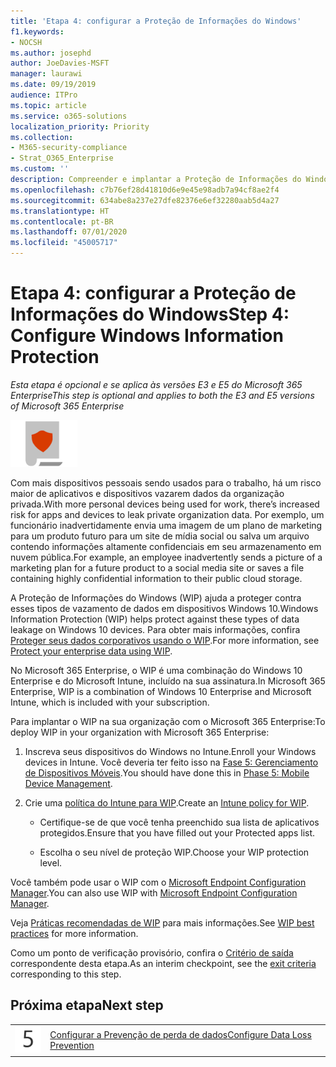 ```yaml
---
title: 'Etapa 4: configurar a Proteção de Informações do Windows'
f1.keywords:
- NOCSH
ms.author: josephd
author: JoeDavies-MSFT
manager: laurawi
ms.date: 09/19/2019
audience: ITPro
ms.topic: article
ms.service: o365-solutions
localization_priority: Priority
ms.collection:
- M365-security-compliance
- Strat_O365_Enterprise
ms.custom: ''
description: Compreender e implantar a Proteção de Informações do Windows no Microsoft 365.
ms.openlocfilehash: c7b76ef28d41810d6e9e45e98adb7a94cf8ae2f4
ms.sourcegitcommit: 634abe8a237e27dfe82376e6ef32280aab5d4a27
ms.translationtype: HT
ms.contentlocale: pt-BR
ms.lasthandoff: 07/01/2020
ms.locfileid: "45005717"
---
```

# <a name="step-4-configure-windows-information-protection"></a><span data-ttu-id="3510a-103">Etapa 4: configurar a Proteção de Informações do Windows</span><span class="sxs-lookup"><span data-stu-id="3510a-103">Step 4: Configure Windows Information Protection</span></span>

<span data-ttu-id="3510a-104">*Esta etapa é opcional e se aplica às versões E3 e E5 do Microsoft 365 Enterprise*</span><span class="sxs-lookup"><span data-stu-id="3510a-104">*This step is optional and applies to both the E3 and E5 versions of Microsoft 365 Enterprise*</span></span>

![Fase 6: proteção de informações](../media/deploy-foundation-infrastructure/infoprotection_icon-small.png)

<span data-ttu-id="3510a-106">Com mais dispositivos pessoais sendo usados para o trabalho, há um risco maior de aplicativos e dispositivos vazarem dados da organização privada.</span><span class="sxs-lookup"><span data-stu-id="3510a-106">With more personal devices being used for work, there’s increased risk for apps and devices to leak private organization data.</span></span> <span data-ttu-id="3510a-107">Por exemplo, um funcionário inadvertidamente envia uma imagem de um plano de marketing para um produto futuro para um site de mídia social ou salva um arquivo contendo informações altamente confidenciais em seu armazenamento em nuvem pública.</span><span class="sxs-lookup"><span data-stu-id="3510a-107">For example, an employee inadvertently sends a picture of a marketing plan for a future product to a social media site or saves a file containing highly confidential information to their public cloud storage.</span></span> 

<span data-ttu-id="3510a-108">A Proteção de Informações do Windows (WIP) ajuda a proteger contra esses tipos de vazamento de dados em dispositivos Windows 10.</span><span class="sxs-lookup"><span data-stu-id="3510a-108">Windows Information Protection (WIP) helps protect against these types of data leakage on Windows 10 devices.</span></span> <span data-ttu-id="3510a-109">Para obter mais informações, confira [Proteger seus dados corporativos usando o WIP](https://docs.microsoft.com/windows/security/information-protection/windows-information-protection/protect-enterprise-data-using-wip).</span><span class="sxs-lookup"><span data-stu-id="3510a-109">For more information, see [Protect your enterprise data using WIP](https://docs.microsoft.com/windows/security/information-protection/windows-information-protection/protect-enterprise-data-using-wip).</span></span>

<span data-ttu-id="3510a-110">No Microsoft 365 Enterprise, o WIP é uma combinação do Windows 10 Enterprise e do Microsoft Intune, incluído na sua assinatura.</span><span class="sxs-lookup"><span data-stu-id="3510a-110">In Microsoft 365 Enterprise, WIP is a combination of Windows 10 Enterprise and Microsoft Intune, which is included with your subscription.</span></span> 

<span data-ttu-id="3510a-111">Para implantar o WIP na sua organização com o Microsoft 365 Enterprise:</span><span class="sxs-lookup"><span data-stu-id="3510a-111">To deploy WIP in your organization with Microsoft 365 Enterprise:</span></span>

1. <span data-ttu-id="3510a-112">Inscreva seus dispositivos do Windows no Intune.</span><span class="sxs-lookup"><span data-stu-id="3510a-112">Enroll your Windows devices in Intune.</span></span> <span data-ttu-id="3510a-113">Você deveria ter feito isso na [Fase 5: Gerenciamento de Dispositivos Móveis](mobility-infrastructure.md).</span><span class="sxs-lookup"><span data-stu-id="3510a-113">You should have done this in [Phase 5: Mobile Device Management](mobility-infrastructure.md).</span></span>

2. <span data-ttu-id="3510a-114">Crie uma [política do Intune para WIP](https://docs.microsoft.com/windows/security/information-protection/windows-information-protection/create-wip-policy-using-intune-azure).</span><span class="sxs-lookup"><span data-stu-id="3510a-114">Create an [Intune policy for WIP](https://docs.microsoft.com/windows/security/information-protection/windows-information-protection/create-wip-policy-using-intune-azure).</span></span>

   -    <span data-ttu-id="3510a-115">Certifique-se de que você tenha preenchido sua lista de aplicativos protegidos.</span><span class="sxs-lookup"><span data-stu-id="3510a-115">Ensure that you have filled out your Protected apps list.</span></span>
  
   - <span data-ttu-id="3510a-116">Escolha o seu nível de proteção WIP.</span><span class="sxs-lookup"><span data-stu-id="3510a-116">Choose your WIP protection level.</span></span>

<span data-ttu-id="3510a-117">Você também pode usar o WIP com o [Microsoft Endpoint Configuration Manager](https://docs.microsoft.com/windows/security/information-protection/windows-information-protection/create-wip-policy-using-configmgr).</span><span class="sxs-lookup"><span data-stu-id="3510a-117">You can also use WIP with [Microsoft Endpoint Configuration Manager](https://docs.microsoft.com/windows/security/information-protection/windows-information-protection/create-wip-policy-using-configmgr).</span></span> 

<span data-ttu-id="3510a-118">Veja [Práticas recomendadas de WIP]( https://docs.microsoft.com/windows/security/information-protection/windows-information-protection/guidance-and-best-practices-wip) para mais informações.</span><span class="sxs-lookup"><span data-stu-id="3510a-118">See [WIP best practices]( https://docs.microsoft.com/windows/security/information-protection/windows-information-protection/guidance-and-best-practices-wip) for more information.</span></span>

<span data-ttu-id="3510a-119">Como um ponto de verificação provisório, confira o [Critério de saída](infoprotect-exit-criteria.md#crit-infoprotect-step4) correspondente desta etapa.</span><span class="sxs-lookup"><span data-stu-id="3510a-119">As an interim checkpoint, see the [exit criteria](infoprotect-exit-criteria.md#crit-infoprotect-step4) corresponding to this step.</span></span>

## <a name="next-step"></a><span data-ttu-id="3510a-120">Próxima etapa</span><span class="sxs-lookup"><span data-stu-id="3510a-120">Next step</span></span>

|||
|:-------|:-----|
|![Etapa 5](../media/stepnumbers/Step5.png)|[<span data-ttu-id="3510a-122">Configurar a Prevenção de perda de dados</span><span class="sxs-lookup"><span data-stu-id="3510a-122">Configure Data Loss Prevention</span></span>](infoprotect-data-loss-prevention.md)|


